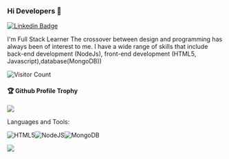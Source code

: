### Hi Developers 👋

[![Linkedin Badge](https://img.shields.io/badge/-Suresh.Kumar-blue?style=flat-square&logo=Linkedin&logoColor=white&link=https://www.linkedin.com/in/suresh0602)](https://www.linkedin.com/in/suresh0602)
<!-- [![Linkedin Badge](https://img.shields.io/badge/-Aakash-blue?style=flat-square&logo=Linkedin&logoColor=white&link=https://www.linkedin.com/in/aakash--01629954/)](https://www.linkedin.com/in/aakash--01629954/) -->

I'm
Full Stack Learner
The crossover between design and programming has always been of interest to me. I have a wide range of skills that include back-end development (NodeJs), front-end development (HTML5, Javascript),database(MongoDB))


![Visitor Count](https://profile-counter.glitch.me/surudeveloper/count.svg)

<div>
  <h4>🏆 Github Profile Trophy</h4>
  <a href="https://github.com/ryo-ma/github-profile-trophy">
    <img src="https://github-profile-trophy.vercel.app/?username=surudeveloper&column=7"/>
  </a>
</div>

Languages and Tools: 

<img alt="HTML5  " src="https://img.shields.io/badge/html5-%23E34F26.svg?style=flat-square&logo=html5&logoColor=white"/><img alt="NodeJS  " src="https://img.shields.io/badge/node.js-%2343853D.svg?style=flat-square&logo=node-dot-js&logoColor=white"/><img alt="MongoDB  " src ="https://img.shields.io/badge/MongoDB-%234ea94b.svg?style=flat-square&logo=mongodb&logoColor=white"/>

![](https://activity-graph.herokuapp.com/graph?username=surudeveloper&theme=react-dark&area=true)
<!--
**Surudeveloper/Surudeveloper** is a ✨ _special_ ✨ repository because its `README.md` (this file) appears on your GitHub profile.

Here are some ideas to get you started:

- 🔭 I’m currently working on ...
- 🌱 I’m currently learning Node.JS
- 👯 I’m looking to collaborate on ...
- 🤔 I’m looking for help with ...
- 💬 Ask me about ...
- 📫 How to reach me: ...
- 😄 Pronouns: ...
- ⚡ Fun fact: .....

-->
